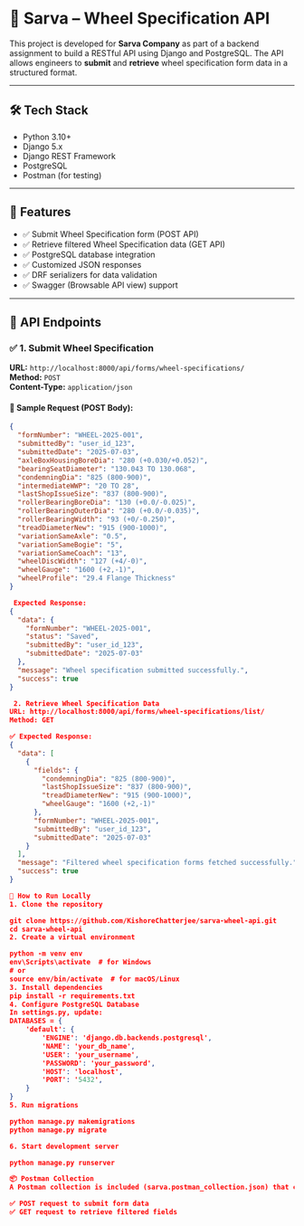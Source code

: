 # 🚆 Sarva – Wheel Specification API

This project is developed for **Sarva Company** as part of a backend assignment to build a RESTful API using Django and PostgreSQL. The API allows engineers to **submit** and **retrieve** wheel specification form data in a structured format.

---

## 🛠️ Tech Stack

- Python 3.10+
- Django 5.x
- Django REST Framework
- PostgreSQL
- Postman (for testing)

---

## 📌 Features

- ✅ Submit Wheel Specification form (POST API)
- ✅ Retrieve filtered Wheel Specification data (GET API)
- ✅ PostgreSQL database integration
- ✅ Customized JSON responses
- ✅ DRF serializers for data validation
- ✅ Swagger (Browsable API view) support

---

## 📁 API Endpoints

### ✅ 1. Submit Wheel Specification

**URL:** `http://localhost:8000/api/forms/wheel-specifications/`  
**Method:** `POST`  
**Content-Type:** `application/json`  

#### 🔸 Sample Request (POST Body):
```json
{
  "formNumber": "WHEEL-2025-001",
  "submittedBy": "user_id_123",
  "submittedDate": "2025-07-03",
  "axleBoxHousingBoreDia": "280 (+0.030/+0.052)",
  "bearingSeatDiameter": "130.043 TO 130.068",
  "condemningDia": "825 (800-900)",
  "intermediateWWP": "20 TO 28",
  "lastShopIssueSize": "837 (800-900)",
  "rollerBearingBoreDia": "130 (+0.0/-0.025)",
  "rollerBearingOuterDia": "280 (+0.0/-0.035)",
  "rollerBearingWidth": "93 (+0/-0.250)",
  "treadDiameterNew": "915 (900-1000)",
  "variationSameAxle": "0.5",
  "variationSameBogie": "5",
  "variationSameCoach": "13",
  "wheelDiscWidth": "127 (+4/-0)",
  "wheelGauge": "1600 (+2,-1)",
  "wheelProfile": "29.4 Flange Thickness"
}

 Expected Response:
{
  "data": {
    "formNumber": "WHEEL-2025-001",
    "status": "Saved",
    "submittedBy": "user_id_123",
    "submittedDate": "2025-07-03"
  },
  "message": "Wheel specification submitted successfully.",
  "success": true
}

 2. Retrieve Wheel Specification Data
URL: http://localhost:8000/api/forms/wheel-specifications/list/
Method: GET

✅ Expected Response:
{
  "data": [
    {
      "fields": {
        "condemningDia": "825 (800-900)",
        "lastShopIssueSize": "837 (800-900)",
        "treadDiameterNew": "915 (900-1000)",
        "wheelGauge": "1600 (+2,-1)"
      },
      "formNumber": "WHEEL-2025-001",
      "submittedBy": "user_id_123",
      "submittedDate": "2025-07-03"
    }
  ],
  "message": "Filtered wheel specification forms fetched successfully.",
  "success": true
}

🚀 How to Run Locally
1. Clone the repository

git clone https://github.com/KishoreChatterjee/sarva-wheel-api.git
cd sarva-wheel-api
2. Create a virtual environment

python -m venv env
env\Scripts\activate  # for Windows
# or
source env/bin/activate  # for macOS/Linux
3. Install dependencies
pip install -r requirements.txt
4. Configure PostgreSQL Database
In settings.py, update:
DATABASES = {
    'default': {
        'ENGINE': 'django.db.backends.postgresql',
        'NAME': 'your_db_name',
        'USER': 'your_username',
        'PASSWORD': 'your_password',
        'HOST': 'localhost',
        'PORT': '5432',
    }
}
5. Run migrations

python manage.py makemigrations
python manage.py migrate

6. Start development server

python manage.py runserver

📦 Postman Collection
A Postman collection is included (sarva.postman_collection.json) that contains:

✅ POST request to submit form data
✅ GET request to retrieve filtered fields
